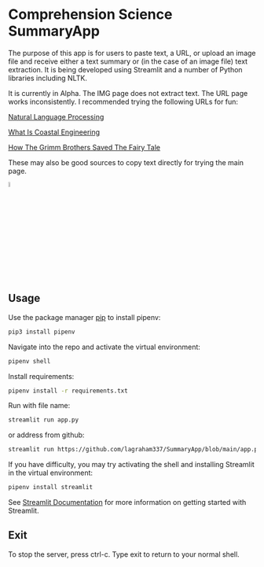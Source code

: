 # Comprehension Science SummaryApp

The purpose of this app is for users to paste text, a URL, or upload an image file and receive either a text summary or (in the case of an image file) text extraction. It is being developed using Streamlit and a number of Python libraries including NLTK. 

It is currently in Alpha.
The IMG page does not extract text.
The URL page works inconsistently. I recommended trying the following URLs for fun:

[Natural Language Processing](https://www.ibm.com/cloud/learn/natural-language-processing)

[What Is Coastal Engineering](https://geo.libretexts.org/Bookshelves/Oceanography/Coastal_Dynamics_(Bosboom_and_Stive)/01%3A_Overview/1.02%3A_Coastal_dynamics_for_coastal_engineers/1.2.01%3A_What_is_coastal_engineering)

[How The Grimm Brothers Saved The Fairy Tale](https://www.neh.gov/humanities/2015/marchapril/feature/how-the-grimm-brothers-saved-the-fairy-tale)

These may also be good sources to copy text directly for trying the main page.

[<img src="https://upload.wikimedia.org/wikipedia/commons/0/09/YouTube_full-color_icon_%282017%29.svg" width="5%">](https://youtu.be/Dwzc0zhGkEA "Cognitive Style Heuristics")

## Usage

Use the package manager [pip](https://pypi.org/project/pip/) to install pipenv:

```bash
pip3 install pipenv
```

Navigate into the repo and activate the virtual environment:
```bash
pipenv shell
```

Install requirements:
```bash
pipenv install -r requirements.txt
```

Run with file name:
```bash
streamlit run app.py
```
or address from github:
```bash
streamlit run https://github.com/lagraham337/SummaryApp/blob/main/app.py
```

If you have difficulty, you may try activating the shell and installing Streamlit in the virtual environment:
```bash
pipenv install streamlit
```

See [Streamlit Documentation](https://docs.streamlit.io/library/get-started/installation) for more information on getting started with Streamlit.

## Exit

To stop the server, press ctrl-c. Type exit to return to your normal shell.
